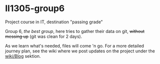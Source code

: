 # II1305-group6
Project course in IT, destination "passing grade"

Group 6, *the best group*, here tries to gather their data on git, ~~without messing up~~ (git was clean for 2 days).

As we learn what's needed, files will come 'n go.
For a more detailed journey plan, see the wiki where we post updates on the project under the [wiki/Blog](wiki) sektion.
